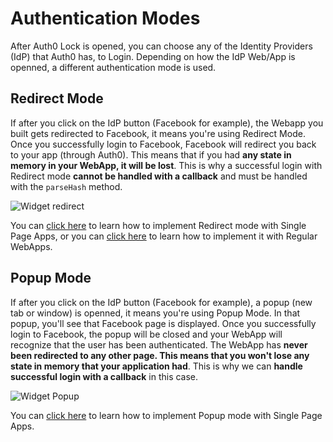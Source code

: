 # Authentication Modes

After Auth0 Lock is opened, you can choose any of the Identity Providers (IdP) that Auth0 has, to Login. Depending on how the IdP Web/App is openned, a different authentication mode is used.

## Redirect Mode

If after you click on the IdP button (Facebook for example), the Webapp you built gets redirected to Facebook, it means you're using Redirect Mode. Once you successfully login to Facebook, Facebook will redirect you back to your app (through Auth0). This means that if you had **any state in memory in your WebApp, it will be lost**. This is why a successful login with Redirect mode **cannot be handled with a callback** and must be handled with the `parseHash` method.

![Widget redirect](http://cl.ly/image/2o423i362s2P/WidgetRedirect.gif)

You can [click here](https://github.com/auth0/lock/wiki/Types-Of-Applications#redirect-mode) to learn how to implement Redirect mode with Single Page Apps, or you can [click here](https://github.com/auth0/lock/wiki/Types-Of-Applications#redirect-mode-1) to learn how to implement it with Regular WebApps.

## Popup Mode

If after you click on the IdP button (Facebook for example), a popup (new tab or window) is openned, it means you're using Popup Mode. In that popup, you'll see that Facebook page is displayed. Once you successfully login to Facebook, the popup will be closed and your WebApp will recognize that the user has been authenticated. The WebApp has **never been redirected to any other page. This means that you won't lose any state in memory that your application had**. This is why we can **handle successful login with a callback** in this case.

![Widget Popup](https://cloudup.com/cg8u9kVV5Vh+)

You can [click here](https://github.com/auth0/lock/wiki/Types-Of-Applications#popup-mode) to learn how to implement Popup mode with Single Page Apps.
